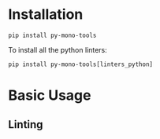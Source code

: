 # Installation

`pip install py-mono-tools`

To install all the python linters:

`pip install py-mono-tools[linters_python]`

# Basic Usage

## Linting


